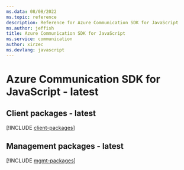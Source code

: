 ```yaml
---
ms.data: 08/08/2022
ms.topic: reference
description: Reference for Azure Communication SDK for JavaScript
ms.author: jeffish
title: Azure Communication SDK for JavaScript
ms.service: communication
author: xirzec
ms.devlang: javascript
---
```

# Azure Communication SDK for JavaScript - latest

## Client packages - latest
[!INCLUDE [client-packages](communication-client-index.md)]
## Management packages - latest
[!INCLUDE [mgmt-packages](communication-mgmt-index.md)]